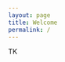 ```yaml
---
layout: page
title: Welcome
permalink: /
---
```


<!-- <img src="{{ site.baseurl }}/assets/images/phasers.gif"> -->

TK